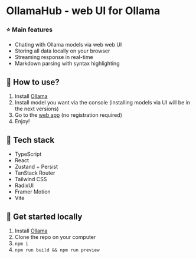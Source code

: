 # OllamaHub - web UI for Ollama

### ⭐ Main features

- Chating with Ollama models via web web UI 
- Storing all data locally on your browser
- Streaming response in real-time
- Markdown parsing with syntax highlighting

## 🧐 How to use?
1. Install [Ollama](https://ollama.com/download)
2. Install model you want via the console (installing models via UI will be in the next versions)
3. Go to the [web app](https://ollama-hub.vercel.app) (no registration required)
4. Enjoy!

## 🔧 Tech stack

- TypeScript 
- React
- Zustand + Persist
- TanStack Router
- Tailwind CSS
- RadixUI
- Framer Motion
- Vite

## 🏃 Get started locally

1. Install [Ollama](https://ollama.com/download)
2. Clone the repo on your computer
3. `npm i`
4. `npm run build && npm run preview`
